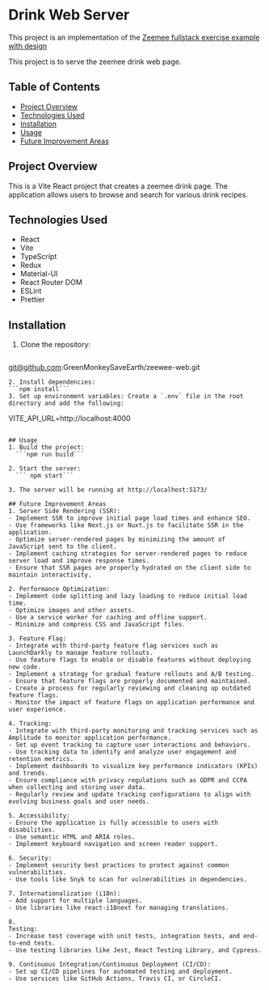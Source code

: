 # Drink Web Server

This project is an implementation of the [Zeemee fullstack exercise example with design](https://github.com/zeemee/fullstack-code-sample-with-design)

This project is to serve the zeemee drink web page.

## Table of Contents

- [Project Overview](#project-overview)
- [Technologies Used](#technologies-used)
- [Installation](#installation)
- [Usage](#usage)
- [Future Improvement Areas](#future-improvement-areas)

## Project Overview

This is a Vite React project that creates a zeemee drink page. The application allows users to browse and search for various drink recipes.

## Technologies Used

- React
- Vite
- TypeScript
- Redux
- Material-UI
- React Router DOM
- ESLint
- Prettier


## Installation

1. Clone the repository:
   ```sh
  git@github.com:GreenMonkeySaveEarth/zeewee-web.git
  ```
2. Install dependencies:
```npm install```
3. Set up environment variables: Create a `.env` file in the root directory and add the following:
  ```
  VITE_API_URL=http://localhost:4000
  ```

## Usage
1. Build the project:
    ```npm run build```

2. Start the server:
    ```	npm start```

3. The server will be running at http://localhost:5173/

## Future Improvement Areas
1. Server Side Rendering (SSR):
  - Implement SSR to improve initial page load times and enhance SEO.
  - Use frameworks like Next.js or Nuxt.js to facilitate SSR in the application.
  - Optimize server-rendered pages by minimizing the amount of JavaScript sent to the client.
  - Implement caching strategies for server-rendered pages to reduce server load and improve response times.
  - Ensure that SSR pages are properly hydrated on the client side to maintain interactivity.

2. Performance Optimization:
  - Implement code splitting and lazy loading to reduce initial load time.
  - Optimize images and other assets.
  - Use a service worker for caching and offline support.
  - Minimize and compress CSS and JavaScript files.

3. Feature Flag:
  - Integrate with third-party feature flag services such as LaunchDarkly to manage feature rollouts.
  - Use feature flags to enable or disable features without deploying new code.
  - Implement a strategy for gradual feature rollouts and A/B testing.
  - Ensure that feature flags are properly documented and maintained.
  - Create a process for regularly reviewing and cleaning up outdated feature flags.
  - Monitor the impact of feature flags on application performance and user experience.

4. Tracking:
  - Integrate with third-party monitoring and tracking services such as Amplitude to monitor application performance.
  - Set up event tracking to capture user interactions and behaviors.
  - Use tracking data to identify and analyze user engagement and retention metrics.
  - Implement dashboards to visualize key performance indicators (KPIs) and trends.
  - Ensure compliance with privacy regulations such as GDPR and CCPA when collecting and storing user data.
  - Regularly review and update tracking configurations to align with evolving business goals and user needs.

5. Accessibility:
  - Ensure the application is fully accessible to users with disabilities.
  - Use semantic HTML and ARIA roles.
  - Implement keyboard navigation and screen reader support.

6. Security:
  - Implement security best practices to protect against common vulnerabilities.
  - Use tools like Snyk to scan for vulnerabilities in dependencies.

7. Internationalization (i18n):
  - Add support for multiple languages.
  - Use libraries like react-i18next for managing translations.

8. 
Testing:
  - Increase test coverage with unit tests, integration tests, and end-to-end tests.
  - Use testing libraries like Jest, React Testing Library, and Cypress.

9. Continuous Integration/Continuous Deployment (CI/CD):
  - Set up CI/CD pipelines for automated testing and deployment.
  - Use services like GitHub Actions, Travis CI, or CircleCI.
